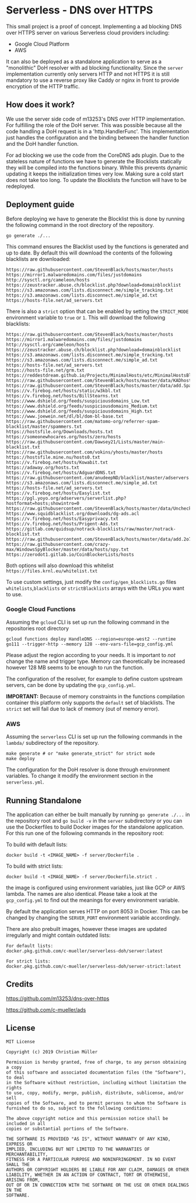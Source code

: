 # Serverless - DNS over HTTPS

This small project is a proof of concept. Implementing a ad blocking DNS over HTTPS server on various Serverless cloud providers including:
- Google Cloud Platform
- AWS

It can also be deployed as a standalone application to serve as a "monolithic" DoH resolver with ad blocking functionality.
Since the `server` implementation currently only servers HTTP and not HTTPS it is still mandatory to use a reverse proxy like
Caddy or nginx in front to provide encryption of the HTTP traffic. 

## How does it work?

We use the server side code of m13253's DNS over HTTP implementation. For fulfilling the role of the DoH server. This was possible because all the code handling a DoH request is in a 'http.HandlerFunc'. This implementation just handles the configuration and the binding between the handler function and the DoH handler function.

For ad blocking we use the code from the CoreDNS ads plugin. Due to the stateless nature of functions we have to generate the Blocklists statically they will be compiled into the functions binary. While this prevents dynamic updating it keeps the initialization times very low. Making sure a cold start does not take too long. To update the Blocklists the function will have to be redeployed.

## Deployment guide

Before deploying we have to generate the Blocklist this is done by running the following command in the root directory of the repository.

```
go generate ./...
```

This command ensures the Blacklist used by the functions is generated and up to date.
By default this will download the contents of the following blacklists are downloaded:
```
https://raw.githubusercontent.com/StevenBlack/hosts/master/hosts
https://mirror1.malwaredomains.com/files/justdomains
http://sysctl.org/cameleon/hosts
https://zeustracker.abuse.ch/blocklist.php?download=domainblocklist
https://s3.amazonaws.com/lists.disconnect.me/simple_tracking.txt
https://s3.amazonaws.com/lists.disconnect.me/simple_ad.txt
https://hosts-file.net/ad_servers.txt
```

There is also a `strict` option that can be enabled by setting the `STRICT_MODE` environment variable to `true` or `1`. This will download the following blacklists:

```
https://raw.githubusercontent.com/StevenBlack/hosts/master/hosts
https://mirror1.malwaredomains.com/files/justdomains
http://sysctl.org/cameleon/hosts
https://zeustracker.abuse.ch/blocklist.php?download=domainblocklist
https://s3.amazonaws.com/lists.disconnect.me/simple_tracking.txt
https://s3.amazonaws.com/lists.disconnect.me/simple_ad.txt
https://hosts-file.net/ad_servers.txt
https://hosts-file.net/grm.txt
https://reddestdream.github.io/Projects/MinimalHosts/etc/MinimalHostsBlocker/minimalhosts
https://raw.githubusercontent.com/StevenBlack/hosts/master/data/KADhosts/hosts
https://raw.githubusercontent.com/StevenBlack/hosts/master/data/add.Spam/hosts
https://v.firebog.net/hosts/static/w3kbl.txt
https://v.firebog.net/hosts/BillStearns.txt
https://www.dshield.org/feeds/suspiciousdomains_Low.txt
https://www.dshield.org/feeds/suspiciousdomains_Medium.txt
https://www.dshield.org/feeds/suspiciousdomains_High.txt
https://www.joewein.net/dl/bl/dom-bl-base.txt
https://raw.githubusercontent.com/matomo-org/referrer-spam-blacklist/master/spammers.txt
https://hostsfile.org/Downloads/hosts.txt
https://someonewhocares.org/hosts/zero/hosts
https://raw.githubusercontent.com/Dawsey21/Lists/master/main-blacklist.txt
https://raw.githubusercontent.com/vokins/yhosts/master/hosts
https://hostsfile.mine.nu/hosts0.txt
https://v.firebog.net/hosts/Kowabit.txt
https://adaway.org/hosts.txt
https://v.firebog.net/hosts/AdguardDNS.txt
https://raw.githubusercontent.com/anudeepND/blacklist/master/adservers.txt
https://s3.amazonaws.com/lists.disconnect.me/simple_ad.txt
https://hosts-file.net/ad_servers.txt
https://v.firebog.net/hosts/Easylist.txt
https://pgl.yoyo.org/adservers/serverlist.php?hostformat=hosts;showintro=0
https://raw.githubusercontent.com/StevenBlack/hosts/master/data/UncheckyAds/hosts
https://www.squidblacklist.org/downloads/dg-ads.acl
https://v.firebog.net/hosts/Easyprivacy.txt
https://v.firebog.net/hosts/Prigent-Ads.txt
https://gitlab.com/quidsup/notrack-blocklists/raw/master/notrack-blocklist.txt
https://raw.githubusercontent.com/StevenBlack/hosts/master/data/add.2o7Net/hosts
https://raw.githubusercontent.com/crazy-max/WindowsSpyBlocker/master/data/hosts/spy.txt
https://zerodot1.gitlab.io/CoinBlockerLists/hosts
```

Both options will also download this whitelist `https://files.krnl.eu/whitelist.txt`

To use custom settings, just modify the `config/gen_blocklists.go` files `whitelists`,`blacklists` or `strictBlacklists` arrays
with the URLs you want to use.

### Google Cloud Functions

Assuming the `gcloud` CLI is set up run the following command in the repositories root directory

```
gcloud functions deploy HandleDNS --region=europe-west2 --runtime go111 --trigger-http --memory 128 --env-vars-file=gcp_config.yml
```

Please adjust the region according to your needs. It is important to _not_ change the name and trigger type.
Memory can theoretically be increased however 128 MB seems to be enough to run the function.

The configuration of the resolver, for example to define custom upstream servers, can be done by updating the `gcp_config.yml`.

**IMPORTANT:** Because of memory constraints in the functions compilation container this platform only supports the `default`
set of blacklists. The `strict` set will fail due to lack of memory (out of memory error). 

### AWS

Assuming the `serverless` CLI is set up run the following commands in the `lambda/` subdirectory of the repository.

```
make generate # or "make generate_strict" for strict mode
make deploy
```

The configuration for the DoH resolver is done through environment variables. To change it modify the environment section in the `serverless.yml`.

## Running Standalone

The application can either be built manually by running `go generate ./...` in the repository root and `go build -v` in the `server` subdirectory or you can use the Dockerfiles to build Docker images for the standalone application. For this run one of the following commands in the repository root:

To build with default lists:
```
docker build -t <IMAGE_NAME> -f server/Dockerfile .
```

To build with strict lists:
```
docker build -t <IMAGE_NAME> -f server/Dockerfile.strict .
```

the image is configured using environment variables, just like GCP or AWS lambda. The names are also identical. Please take a look at the
`gcp_config.yml` to find out the meanings for every environment variable. 

By default the application serves HTTP on port 8053 in Docker. This can be changed by changing the `SERVER_PORT` environment variable accordingly.


There are also prebuilt images, however these images are updated irregularly and might contain outdated lists:
```
For default lists:
docker.pkg.github.com/c-mueller/serverless-doh/server:latest

For strict lists:
docker.pkg.github.com/c-mueller/serverless-doh/server-strict:latest
```

## Credits
https://github.com/m13253/dns-over-https

https://github.com/c-mueller/ads

## License

```
MIT License

Copyright (c) 2019 Christian Müller

Permission is hereby granted, free of charge, to any person obtaining a copy
of this software and associated documentation files (the "Software"), to deal
in the Software without restriction, including without limitation the rights
to use, copy, modify, merge, publish, distribute, sublicense, and/or sell
copies of the Software, and to permit persons to whom the Software is
furnished to do so, subject to the following conditions:

The above copyright notice and this permission notice shall be included in all
copies or substantial portions of the Software.

THE SOFTWARE IS PROVIDED "AS IS", WITHOUT WARRANTY OF ANY KIND, EXPRESS OR
IMPLIED, INCLUDING BUT NOT LIMITED TO THE WARRANTIES OF MERCHANTABILITY,
FITNESS FOR A PARTICULAR PURPOSE AND NONINFRINGEMENT. IN NO EVENT SHALL THE
AUTHORS OR COPYRIGHT HOLDERS BE LIABLE FOR ANY CLAIM, DAMAGES OR OTHER
LIABILITY, WHETHER IN AN ACTION OF CONTRACT, TORT OR OTHERWISE, ARISING FROM,
OUT OF OR IN CONNECTION WITH THE SOFTWARE OR THE USE OR OTHER DEALINGS IN THE
SOFTWARE.
```
